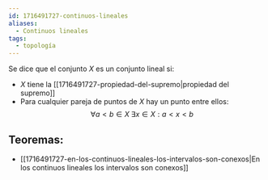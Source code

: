 ```yaml
---
id: 1716491727-continuos-lineales
aliases:
  - Continuos lineales
tags:
  - topología
---
```


Se dice que el conjunto $X$ es un conjunto lineal si:

- $X$ tiene la [[1716491727-propiedad-del-supremo|propiedad del supremo]]
- Para cualquier pareja de puntos de $X$ hay un punto entre ellos:$$\forall a<b \in X \;\exists x \in X: a < x < b$$
## Teoremas:

- [[1716491727-en-los-continuos-lineales-los-intervalos-son-conexos|En los continuos lineales los intervalos son conexos]]
